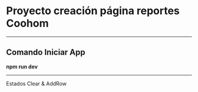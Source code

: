 # Proyecto creación página reportes Coohom

---

## Comando Iniciar App

__**npm run dev**__

---
Estados Clear & AddRow
